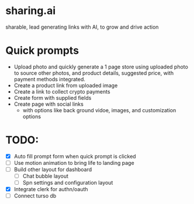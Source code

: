 # sharing.ai
sharable, lead generating links with AI, to grow and drive action


# Quick prompts
- Upload photo and quickly generate a 1 page store using uploaded photo to source
  other photos, and product details, suggested price, with payment methods integrated.
- Create a product link from uploaded image
- Create a link to collect crypto payments
- Create form with supplied fields
- Create page with social links
  - with options like back ground vidoe, images, and customization options

# TODO:
- [x] Auto fill prompt form when quick prompt is clicked
- [ ] Use motion animation to bring life to landing page
- [ ] Build other layout for dashboard
  - [ ] Chat bubble layout
  - [ ] Spn settings and configuration layout
- [x] Integrate clerk for authn/oauth
- [ ] Connect turso db
